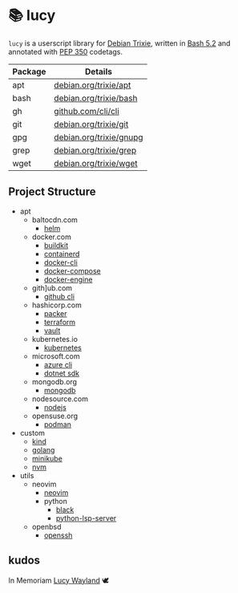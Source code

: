 <!-- This Source Code Form is subject to the terms of the Mozilla Public
   - License, v. 2.0. If a copy of the MPL was not distributed with this
   - file, You can obtain one at https://mozilla.org/MPL/2.0/. -->

# 📚 lucy

`lucy` is a userscript library for [Debian Trixie](https://wiki.debian.org/DebianTrixie), written in [Bash 5.2](https://savannah.gnu.org/projects/bash/) and annotated with [PEP 350](https://peps.python.org/pep-0350/) codetags.

| Package | Details |
| --- | --- |
| apt |[debian.org/trixie/apt](https://packages.debian.org/trixie/apt)|
| bash |[debian.org/trixie/bash](https://packages.debian.org/trixie/bash)|
| gh |[github.com/cli/cli](https://github.com/cli/cli?tab=readme-ov-file)|
| git |[debian.org/trixie/git](https://packages.debian.org/trixie/git)|
| gpg |[debian.org/trixie/gnupg](https://packages.debian.org/trixie/gnupg)|
| grep | [debian.org/trixie/grep](https://packages.debian.org/trixie/grep)
| wget |[debian.org/trixie/wget](https://packages.debian.org/trixie/wget)|

## Project Structure

- apt
  - baltocdn.com
    - [helm](https://helm.sh/docs/)
  - docker.com
    - [buildkit](https://docs.docker.com/build/buildkit/)
    - [containerd](https://containerd.io/docs/)
    - [docker-cli](https://docs.docker.com/engine/reference/commandline/cli/)
    - [docker-compose](https://docs.docker.com/compose/)
    - [docker-engine](https://docs.docker.com/engine/)
  - gith]ub.com
    - [github cli](https://cli.github.com/manual/)
  - hashicorp.com
    - [packer](https://developer.hashicorp.com/packer/docs)
    - [terraform](https://developer.hashicorp.com/terraform/docs)
    - [vault](https://developer.hashicorp.com/vault/docs)
  - kubernetes.io
    - [kubernetes](https://kubernetes.io/docs/home/)
  - microsoft.com
    - [azure cli](https://learn.microsoft.com/en-us/cli/azure/)
    - [dotnet sdk](https://learn.microsoft.com/en-us/dotnet/)
  - mongodb.org
    - [mongodb](https://www.mongodb.com/docs/)
  - nodesource.com
    - [nodejs](https://nodejs.org/en/docs)
  - opensuse.org
    - [podman](https://docs.podman.io/en/latest/)
- custom
  - [kind](https://kind.sigs.k8s.io/)
  - [golang](https://go.dev/doc/)
  - [minikube](https://minikube.sigs.k8s.io/docs/)
  - [nvm](https://github.com/nvm-sh/nvm?tab=readme-ov-file#node-version-manager---)
- utils
  - neovim
    - [neovim](https://neovim.io/doc/)
    - python
      - [black](https://black.readthedocs.io/en/stable/)
      - [python-lsp-server](https://github.com/python-lsp/python-lsp-server)
  - openbsd
    - [openssh](https://www.openssh.com/manual.html)

## kudos
In Memoriam [Lucy Wayland](https://aardvarkoffnord.wordpress.com/2016/11/12/diversity-and-inclusion-debian-redux/) 🕊️
